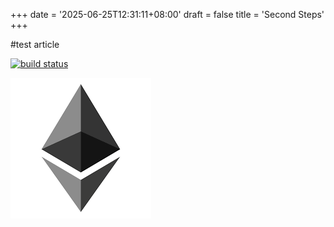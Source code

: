 +++
date = '2025-06-25T12:31:11+08:00'
draft = false
title = 'Second Steps'
+++

#test article

[![build status](https://github.com/SYSUljz/SYSUljz.github.io)](https://github.com/SYSUljz/SYSUljz.github.io)

![eth](/blog/assets/ETH.png)